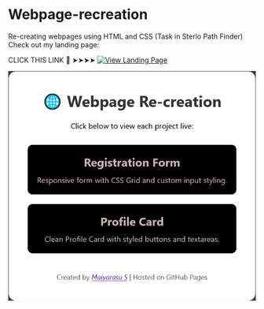 # Webpage-recreation
Re-creating webpages using HTML and CSS (Task in Sterlo Path Finder)
Check out my landing page:  


CLICK THIS LINK 🔗 ➤➤➤➤ [![View Landing Page](https://img.shields.io/badge/View-Projects-blue)](https://maiyarasu-s.github.io/Webpage-recreation/)

[![Landing Page Screenshot](screenshot.png)](https://maiyarasu-s.github.io/Webpage-recreation/)



